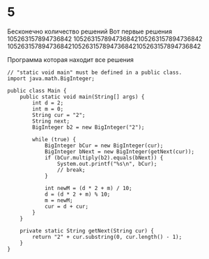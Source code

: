 # 5

Бесконечно количество решений
Вот первые решения
105263157894736842
105263157894736842105263157894736842
105263157894736842105263157894736842105263157894736842

Программа которая находит все решения
```
// "static void main" must be defined in a public class.
import java.math.BigInteger;

public class Main {
    public static void main(String[] args) {
        int d = 2;
        int m = 0;
        String cur = "2";
        String next;
        BigInteger b2 = new BigInteger("2");
        
        while (true) {
            BigInteger bCur = new BigInteger(cur);
            BigInteger bNext = new BigInteger(getNext(cur));
            if (bCur.multiply(b2).equals(bNext)) {
                System.out.printf("%s\n", bCur);
                // break;
            }
            
            int newM = (d * 2 + m) / 10;
            d = (d * 2 + m) % 10;
            m = newM;
            cur = d + cur;
        }                
    }
    
    private static String getNext(String cur) {
        return "2" + cur.substring(0, cur.length() - 1);
    }
}
```
